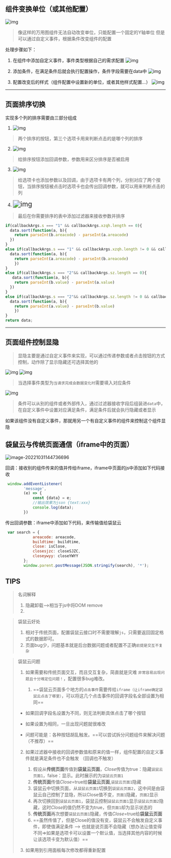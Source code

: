 ## 组件变换单位（或其他配置）
![img](https://docimg10.docs.qq.com/image/qgxXix9ynhld0vqyiX9kdg.png?w=582&h=354) 

> 像这样的万用图组件无法自动改变单位，只能配置一个固定的Y轴单位
> 但是可以通过自定义事件，根据条件改变组件的配置

处理步骤如下：
1. 在组件中添加自定义事件，事件类型根据自己的需求配置
![img](https://docimg1.docs.qq.com/image/CIbVTC4KxFm3CyB7MH9hBw.png?w=398&h=499)

2. 添加条件，在满足条件后就会执行配置操作，条件字段需要在data中
![img](https://docimg7.docs.qq.com/image/OmmqkG2YaWPszz8uzCiUyA.png?w=476&h=389)

3. 配置改变后的样式（组件配置中设置新的单位，或者其他样式配置...）
![img](https://docimg4.docs.qq.com/image/G4L6491NlzHZeiu2l-FY6Q.png?w=405&h=346) 

---

## 页面排序切换
实现多个列的排序需要由三部分组成
1. ![img](https://docimg9.docs.qq.com/image/LSAb09tH71E7KtE8jEJjJg.png?w=1071&h=281) 
  > 两个排序的按钮，第三个选项卡用来判断点击的是哪个列的排序

2. ![img](https://docimg5.docs.qq.com/image/-lxNjiZMCRrPhuuA_cCy4w.png?w=1179&h=628)
  > 给排序按钮添加回调参数，参数用来区分排序是否被启用

3. ![img](https://docimg7.docs.qq.com/image/Rxpaw-HmwdNUXXHX2nsaPw.png?w=1280&h=411.3993610223642) 
  > 给选项卡也添加参数以及回调，由于选项卡有两个列，分别对应了两个按钮，当排序按钮被点击时选项卡也会传出回调参数，就可以用来判断点击的列

4. <img src="https://docimg4.docs.qq.com/image/IupT4FN0MIvJfagMtmaIdA.png?w=465&h=118" alt="img" style="zoom:150%;" />
  > 最后在你需要排序的表中添加过滤器来接收参数并排序

```js
if(callbackArgs.s === "1" && callbackArgs.xzqh.length == 0){
  data.sort(function(a, b){
    return parseInt(b.areacode) - parseInt(a.areacode)
  })
}
else if(callbackArgs.s === "1" && callbackArgs.xzqh.length != 0 && callbackArgs.xzqh[0] === "xzqh"){
  data.sort(function(a, b){
    return parseInt(a.areacode) - parseInt(b.areacode)
    })
}
else if(callbackArgs.s === "2"&& callbackArgs.sz.length == 0){
   data.sort(function(a, b){
    return parseInt(b.value) - parseInt(a.value)
  })
}
else if(callbackArgs.s === "2"&& callbackArgs.sz.length != 0 && callbackArgs.sz[0] === "sz"){
  data.sort(function(a, b){
    return parseInt(a.value) - parseInt(b.value)
    })
}
return data;
```

---

## 页面组件控制显隐
> 显隐主要是通过自定义事件来实现，可以通过传递参数或者点击按钮的方式控制，动作除了显示隐藏还可选择其他的

![img](https://docimg9.docs.qq.com/image/VtOkI7xJYd9oJoXLG0VlTA.png?w=329&h=522)   ![img](https://docimg4.docs.qq.com/image/McuwyFVA27Xp5ZlgHT4AGA.png?w=308&h=246)        

> 当选择事件类型为`当请求完成会数据变化时`需要填入对应条件 

![img](https://docimg1.docs.qq.com/image/U7KCorCvNSyF6Z41t2t8Eg.png?w=381&h=133) 

> 条件可以从别的组件或者外部传入，通过过滤器接收字段后组装进`data`中，在自定义事件中设置对应满足条件，满足条件后就会执行隐藏或者显示



如果该组件没有自定义事件，那就用另一个有自定义事件的组件来控制这个组件显隐



##  袋鼠云与传统页面通信（iframe中的页面）

![image-20221031144736696](https://xmls-typora-pic.oss-cn-shanghai.aliyuncs.com/pic/image-20221031144736696.png)

回调：接收别的组件传来的值并传给iframe，iframe中页面的js中添加如下代码接收

```javascript
 window.addEventListener(
        'message',
        (e) => {
            const {data} = e;
            //输出效果为json {text:xxx}
            console.log(data);
        })
```

传出回调参数：iframe中添加如下代码，来传输值给袋鼠云

```javascript
 var search = {
            areacode: areacode,
            buildtime: buildtime,
            close: isClose,
            closesjzc: closeSJZC,
            closeywyy: closeYWYY
        };
        window.parent.postMessage(JSON.stringify(search), '*');
```







## TIPS



> 名词解释
>
> 1. 隐藏卸载-->相当于js中将DOM remove
> 2. 

> 袋鼠云好处
>
> 1. 相对于传统页面，配置袋鼠云接口时不需要理解`js`，只需要返回固定格式的数据即可。
> 2. 页面bug少，问题基本就是后台数据问题或者配置不正确`前提是交互不复杂`



> 袋鼠云问题
>
> 1. 如果需要和传统页面交互，而且交互复杂，简直就是灾难 `非常容易出现问题且十分难定位问题！`，配置很多bug难改。
>
>    1. ==袋鼠云页面多个地方的`点击事件`需要传给`iframe（让iframe确定袋鼠云点击了哪里）`，可以将这几个点击事件的回调字段名全部设置为相同==
> - 如果回调字段名设置为不同，则无法判断具体点击了哪个按钮
>       
> - 如果设置为相同，一旦出现问题就很难改
>       
> - 问题可能是：各种按钮胡乱触发。==可以尝试拆分问题组件来解决问题（不推荐）==
> 2. 如果过滤器中接收的回调参数值和原来的值一样，组件配置的自定义事件就是满足条件也不会触发 （回调也不触发）
>
>      1. 假设从**传统页面**传值到**袋鼠云页面**，*Close*传值为true：隐藏`袋鼠云页面1`，false：显示。此时展示的为`袋鼠云页面1`
>      2. **传统页面**传值*Close*=true给**袋鼠云页面**,`袋鼠云页面1`隐藏
>      3. 袋鼠云中切换页面，从`袋鼠云页面1`切换到`袋鼠云页面2`，这中间是由袋鼠云自己控制了显隐，所以Close值不变，`页面1`隐藏，`页面2`显示
>      4. 再次切换回到`袋鼠云页面1`，袋鼠云控制`袋鼠云页面1`显示`袋鼠云页面2`隐藏，这时*Close*的值仍然不变为true，但`页面1`却为显示状态的
>      5. **传统页面**再次想要`袋鼠云页面1`隐藏，传值*Close*=true给**袋鼠云页面**
>      6. ==虽然传值了，但是Close的值没有变，袋鼠云不会触发自定义事件，即使值满足条件 --> 也就是说页面不会隐藏（想办法让值变得不同=>如果是选项卡可以设置一个默认值，当选择其他内容的时候让该选项卡变为默认值）==
> 3. 如果用到引用面板每次修改都得重新配置
